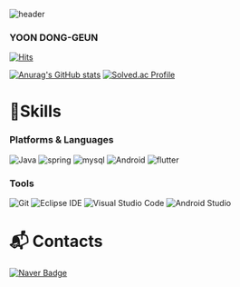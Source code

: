 ![header](https://capsule-render.vercel.app/api?type=slice&text=Hello&fontSize=30&fontAlign=80&color=auto)
### YOON DONG-GEUN

[![Hits](https://hits.seeyoufarm.com/api/count/incr/badge.svg?url=https%3A%2F%2Fgithub.com%2FIWANNABEADBMASTER&count_bg=%2368A1C4&title_bg=%23C8C276&icon=&icon_color=%23E7E7E7&title=hits&edge_flat=false)](https://hits.seeyoufarm.com)

[![Anurag's GitHub stats](https://github-readme-stats.vercel.app/api?username=IWANNABEADBMASTER)](https://github.com/anuraghazra/github-readme-stats)
[![Solved.ac Profile](http://mazassumnida.wtf/api/v2/generate_badge?boj=opix10)](https://solved.ac/opix10/)

# 💪Skills
### Platforms & Languages
![Java](https://img.shields.io/badge/Java-007396.svg?&style=for-the-badge&logo=Java&logoColor=white)
![spring](https://img.shields.io/badge/spring-6DB33F.svg?&style=for-the-badge&logo=spring&logoColor=white)
![mysql](https://img.shields.io/badge/mysql-4479A1.svg?&style=for-the-badge&logo=mysql&logoColor=black)
![Android](https://img.shields.io/badge/Android-3DDC84.svg?&style=for-the-badge&logo=Android&logoColor=white)
![flutter](https://img.shields.io/badge/flutter-02569B.svg?&style=for-the-badge&logo=flutter&logoColor=black)

### Tools
![Git](https://img.shields.io/badge/Git-F05032.svg?&style=for-the-badge&logo=Git&logoColor=white)
![Eclipse IDE](https://img.shields.io/badge/Eclipse%20IDE-2C2255.svg?&style=for-the-badge&logo=Eclipse%20IDE&logoColor=white)
![Visual Studio Code](https://img.shields.io/badge/Visual%20Studio%20Code-007ACC.svg?&style=for-the-badge&logo=Visual%20Studio%20Code&logoColor=white)
![Android Studio](https://img.shields.io/badge/Android%20Studio-3DDC84.svg?&style=for-the-badge&logo=Android%20Studio&logoColor=white)

# :mailbox_with_mail: Contacts
[![Naver Badge](https://img.shields.io/badge/Naver-03C75A?style=flat-square&logo=Naver&logoColor=white&link=mailto:opix10@naver.com)](mailto:opix10@naver.com)
